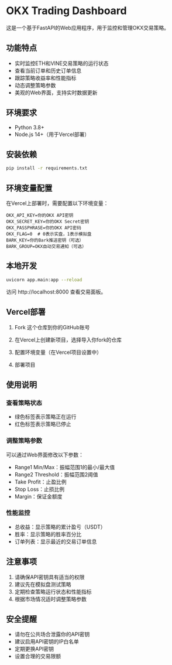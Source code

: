 # OKX Trading Dashboard

这是一个基于FastAPI的Web应用程序，用于监控和管理OKX交易策略。

## 功能特点

- 实时监控ETH和VINE交易策略的运行状态
- 查看当前订单和历史订单信息
- 跟踪策略收益率和性能指标
- 动态调整策略参数
- 美观的Web界面，支持实时数据更新

## 环境要求

- Python 3.8+
- Node.js 14+（用于Vercel部署）

## 安装依赖

```bash
pip install -r requirements.txt
```

## 环境变量配置

在Vercel上部署时，需要配置以下环境变量：

```env
OKX_API_KEY=你的OKX API密钥
OKX_SECRET_KEY=你的OKX Secret密钥
OKX_PASSPHRASE=你的OKX API密码
OKX_FLAG=0  # 0表示实盘，1表示模拟盘
BARK_KEY=你的Bark推送密钥（可选）
BARK_GROUP=OKX自动交易通知（可选）
```

## 本地开发

```bash
uvicorn app.main:app --reload
```

访问 http://localhost:8000 查看交易面板。

## Vercel部署

1. Fork 这个仓库到你的GitHub账号

2. 在Vercel上创建新项目，选择导入你fork的仓库

3. 配置环境变量（在Vercel项目设置中）

4. 部署项目

## 使用说明

### 查看策略状态

- 绿色标签表示策略正在运行
- 红色标签表示策略已停止

### 调整策略参数

可以通过Web界面修改以下参数：

- Range1 Min/Max：振幅范围1的最小/最大值
- Range2 Threshold：振幅范围2阈值
- Take Profit：止盈比例
- Stop Loss：止损比例
- Margin：保证金额度

### 性能监控

- 总收益：显示策略的累计盈亏（USDT）
- 胜率：显示策略的胜率百分比
- 订单列表：显示最近的交易订单信息

## 注意事项

1. 请确保API密钥具有适当的权限
2. 建议先在模拟盘测试策略
3. 定期检查策略运行状态和性能指标
4. 根据市场情况适时调整策略参数

## 安全提醒

- 请勿在公共场合泄露你的API密钥
- 建议启用API密钥的IP白名单
- 定期更换API密钥
- 设置合理的交易限额